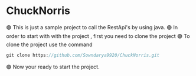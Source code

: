 # ChuckNorris

:purple_circle: This is just a sample project to call the RestApi's by using java.
:purple_circle: In order to start with with the project , first you need to clone the project
:purple_circle: To clone the project use the command

```java
git clone https://github.com/Sowndarya9920/ChuckNorris.git
```
:purple_circle: Now your ready to start  the project.

